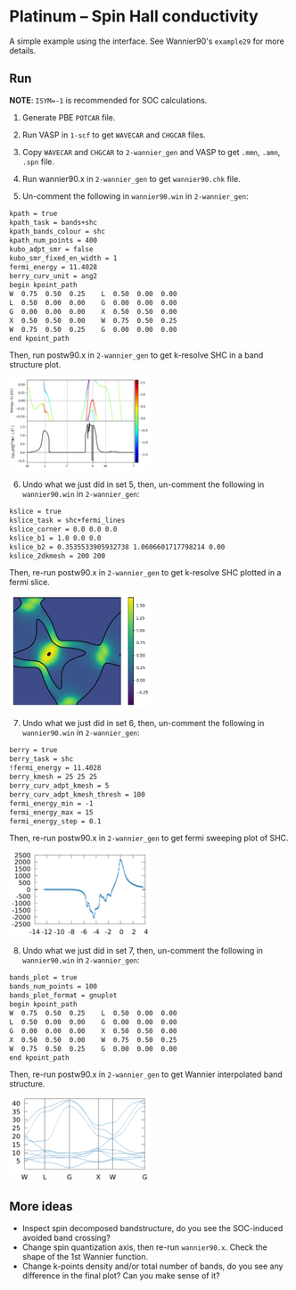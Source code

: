 # Platinum – Spin Hall conductivity
A simple example using the interface.
See Wannier90's `example29` for more details.

## Run
__NOTE__: `ISYM=-1` is recommended for SOC calculations.
1. Generate PBE `POTCAR` file.
2. Run VASP in `1-scf` to get `WAVECAR` and `CHGCAR` files.
3. Copy `WAVECAR` and `CHGCAR` to `2-wannier_gen` and VASP  to get `.mmn`, `.amn`, `.spn` file.
4. Run wannier90.x in `2-wannier_gen` to get `wannier90.chk` file.

5. Un-comment the following in `wannier90.win` in `2-wannier_gen`:
```
kpath = true
kpath_task = bands+shc
kpath_bands_colour = shc
kpath_num_points = 400
kubo_adpt_smr = false
kubo_smr_fixed_en_width = 1
fermi_energy = 11.4028
berry_curv_unit = ang2
begin kpoint_path
W  0.75  0.50  0.25    L  0.50  0.00  0.00
L  0.50  0.00  0.00    G  0.00  0.00  0.00
G  0.00  0.00  0.00    X  0.50  0.50  0.00
X  0.50  0.50  0.00    W  0.75  0.50  0.25
W  0.75  0.50  0.25    G  0.00  0.00  0.00
end kpoint_path
```
Then, run postw90.x in `2-wannier_gen` to get k-resolve SHC in a band structure plot.

<img src="https://raw.githubusercontent.com/Chengcheng-Xiao/VASP2WAN90_v2_fix/dev/example/example3/pic/Band_SHC.png" width="50%" height="50%">


<!-- ![Band_SHC](./pic/Band_SHC.png) -->


6. Undo what we just did in set 5, then, un-comment the following in `wannier90.win` in `2-wannier_gen`:
```
kslice = true
kslice_task = shc+fermi_lines
kslice_corner = 0.0 0.0 0.0
kslice_b1 = 1.0 0.0 0.0
kslice_b2 = 0.3535533905932738 1.0606601717798214 0.00
kslice_2dkmesh = 200 200
```
Then, re-run postw90.x in `2-wannier_gen` to get k-resolve SHC plotted in a fermi slice.

<img src="https://raw.githubusercontent.com/Chengcheng-Xiao/VASP2WAN90_v2_fix/dev/example/example3/pic/K_slice_SHC.png" width="50%" height="50%">

<!-- ![K_slice_SHC](./pic/K_slice_SHC.png) -->


7. Undo what we just did in set 6, then, un-comment the following in `wannier90.win` in `2-wannier_gen`:
```
berry = true
berry_task = shc
!fermi_energy = 11.4028
berry_kmesh = 25 25 25
berry_curv_adpt_kmesh = 5
berry_curv_adpt_kmesh_thresh = 100
fermi_energy_min = -1
fermi_energy_max = 15
fermi_energy_step = 0.1
```
Then, re-run postw90.x in `2-wannier_gen` to get fermi sweeping plot of SHC.

<img src="https://raw.githubusercontent.com/Chengcheng-Xiao/VASP2WAN90_v2_fix/dev/example/example3/pic/Fermi_SHC.png" width="50%" height="50%">

<!-- ![Fermi_SHC](./pic/Fermi_SHC.png) -->

8. Undo what we just did in set 7, then, un-comment the following in `wannier90.win` in `2-wannier_gen`:
```
bands_plot = true
bands_num_points = 100
bands_plot_format = gnuplot
begin kpoint_path
W  0.75  0.50  0.25    L  0.50  0.00  0.00
L  0.50  0.00  0.00    G  0.00  0.00  0.00
G  0.00  0.00  0.00    X  0.50  0.50  0.00
X  0.50  0.50  0.00    W  0.75  0.50  0.25
W  0.75  0.50  0.25    G  0.00  0.00  0.00
end kpoint_path
```
Then, re-run postw90.x in `2-wannier_gen` to get Wannier interpolated band structure.

<img src="https://raw.githubusercontent.com/Chengcheng-Xiao/VASP2WAN90_v2_fix/dev/example/example3/pic/Wannier_band.png" width="50%" height="50%">


<!-- ![Wannier_band](./pic/Wannier_band.png) -->

## More ideas
- Inspect spin decomposed bandstructure, do you see the SOC-induced avoided band crossing?
- Change spin quantization axis, then re-run `wannier90.x`. Check the shape of the 1st Wannier function.
- Change k-points density and/or total number of bands, do you see any difference in the final plot? Can you make sense of it?
